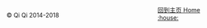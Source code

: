

<div class="footer">

  <footer>
    <p style="float: left; width: 70%;">&copy; Qi Qi 2014-2018</p>
     <p><a href="/">回到主页 Home :house:</a>  </p>
  </footer>

  <div class="clustrmap_2" style="float: right; width: 10%; margin-right: -18%; margin-top:-20px;">
        
  <script type="text/javascript" id="clustrmaps" src="//cdn.clustrmaps.com/map_v2.js?u=uEEw&d=VW_3s6UMNEB0hjShXsPzqtHsU0Dh8KQpZ2g_VEZI5nw"></script>
        
  </div>

</div>


<!-- Google Analytics -->
<script type="text/javascript">

  var _gaq = _gaq || [];
  _gaq.push(['_setAccount', 'UA-12306391-3']);
  _gaq.push(['_trackPageview']);

  (function() {
    var ga = document.createElement('script'); ga.type = 'text/javascript'; ga.async = true;
    ga.src = ('https:' == document.location.protocol ? 'https://ssl' : 'http://www') + '.google-analytics.com/ga.js';
    var s = document.getElementsByTagName('script')[0]; s.parentNode.insertBefore(ga, s);
  })();

</script>


